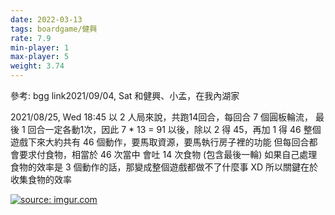 ```yaml
---
date: 2022-03-13
tags: boardgame/健興
rate: 7.9
min-player: 1
max-player: 5
weight: 3.74
---
```


參考: bgg link2021/09/04, Sat 和健興、小孟，在我內湖家

2021/08/25, Wed 18:45
以 2 人局來說，共跑14回合，每回合 7 個圓板輪流，
最後 1 回合一定各動1次，因此 7 * 13 = 91 以後，除以 2 得 45，再加 1 得 46
整個遊戲下來大約共有 46 個動作，要馬取資源，要馬執行房子裡的功能
但每回合都會要求付食物，相當於 46 次當中 會吐 14 次食物 (包含最後一輪)
如果自己處理食物的效率是 3 個動作的話，那變成整個遊戲都做不了什麼事 XD
所以關鍵在於收集食物的效率

<a href="https://imgur.com/vV274qd"><img src="https://i.imgur.com/vV274qd.jpg" title="source: imgur.com" /></a>